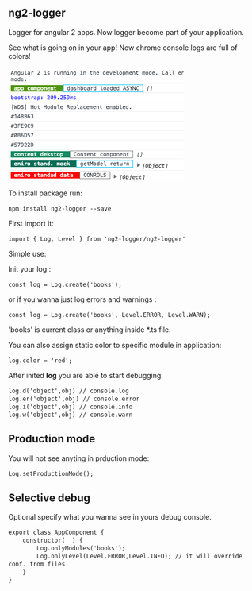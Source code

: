 ## ng2-logger ##



Logger for angular 2 apps. Now logger become part of your application.

See what is going on in your app!
Now chrome console logs are full of colors!

![Modules marked](screen.png)

To install package run:

    npm install ng2-logger --save

First import it:

    import { Log, Level } from 'ng2-logger/ng2-logger'

Simple use:

Init your log :

    const log = Log.create('books'); 

or if you wanna just log errors and warnings :

    const log = Log.create('books', Level.ERROR, Level.WARN); 
    
'books' is current class or anything inside *.ts file.

You can also assign static color to specific module in application:

    log.color = 'red'; 

After inited **log** you are able to start debugging: 

    log.d('object',obj) // console.log
    log.er('object',obj) // console.error
    log.i('object',obj) // console.info
    log.w('object',obj) // console.warn



**Production mode**
-------------------

You will not see anyting in prduction mode:

    Log.setProductionMode();


**Selective debug**
-------------------

Optional specify what you wanna see in yours debug console.

    export class AppComponent {   
        constructor(  ) {
            Log.onlyModules('books');
            Log.onlyLevel(Level.ERROR,Level.INFO); // it will override conf. from files
        }    
    }



